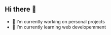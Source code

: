 ## Hi there 👋
- 🔭 I’m currently working on personal projects
- 🌱 I’m currently learning web developemment
<!--
**Maelto-svg/Maelto-svg** is a ✨ _special_ ✨ repository because its `README.md` (this file) appears on your GitHub profile.

Here are some ideas to get you started:


- 👯 I’m looking to collaborate on ...
- 🤔 I’m looking for help with ...
- 💬 Ask me about ...
- 📫 How to reach me: ...
- 😄 Pronouns: ...
- ⚡ Fun fact: ...
-->
